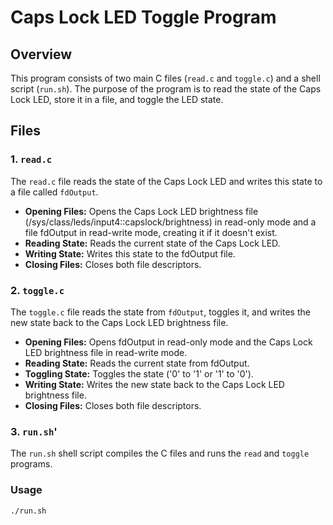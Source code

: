 # Caps Lock LED Toggle Program

## Overview

This program consists of two main C files (`read.c` and `toggle.c`) and a shell script (`run.sh`). The purpose of the program is to read the state of the Caps Lock LED, store it in a file, and toggle the LED state.

## Files

### 1. `read.c`

The `read.c` file reads the state of the Caps Lock LED and writes this state to a file called `fdOutput`.

- **Opening Files:** Opens the Caps Lock LED brightness file (/sys/class/leds/input4::capslock/brightness) in read-only mode and a file fdOutput in read-write mode, creating it if it doesn't exist.
- **Reading State:** Reads the current state of the Caps Lock LED.
- **Writing State:** Writes this state to the fdOutput file.
- **Closing Files:** Closes both file descriptors.

### 2. `toggle.c`

The `toggle.c` file reads the state from `fdOutput`, toggles it, and writes the new state back to the Caps Lock LED brightness file.

- **Opening Files:** Opens fdOutput in read-only mode and the Caps Lock LED brightness file in read-write mode.
- **Reading State:** Reads the current state from fdOutput.
- **Toggling State:** Toggles the state ('0' to '1' or '1' to '0').
- **Writing State:** Writes the new state back to the Caps Lock LED brightness file.
- **Closing Files:** Closes both file descriptors.

### 3. `run.sh`'

The `run.sh` shell script compiles the C files and runs the `read` and `toggle` programs.

### Usage

```console
./run.sh
```
